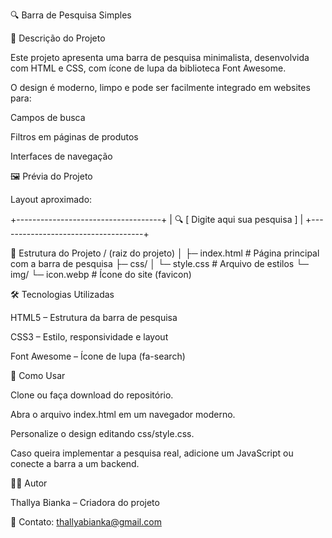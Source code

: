 🔍 Barra de Pesquisa Simples

📌 Descrição do Projeto

Este projeto apresenta uma barra de pesquisa minimalista, desenvolvida com HTML e CSS, com ícone de lupa da biblioteca Font Awesome.

O design é moderno, limpo e pode ser facilmente integrado em websites para:

Campos de busca

Filtros em páginas de produtos

Interfaces de navegação

🖼 Prévia do Projeto

Layout aproximado:

+------------------------------------+
|  🔍   [ Digite aqui sua pesquisa ] |
+------------------------------------+

📂 Estrutura do Projeto
/ (raiz do projeto)
│
├─ index.html            # Página principal com a barra de pesquisa
├─ css/
│   └─ style.css         # Arquivo de estilos
└─ img/
    └─ icon.webp         # Ícone do site (favicon)

🛠 Tecnologias Utilizadas

HTML5 – Estrutura da barra de pesquisa

CSS3 – Estilo, responsividade e layout

Font Awesome – Ícone de lupa (fa-search)

🚀 Como Usar

Clone ou faça download do repositório.

Abra o arquivo index.html em um navegador moderno.

Personalize o design editando css/style.css.

Caso queira implementar a pesquisa real, adicione um JavaScript ou conecte a barra a um backend.

👩‍💻 Autor

Thallya Bianka – Criadora do projeto

📧 Contato: thallyabianka@gmail.com
